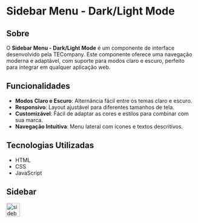 # Sidebar Menu - Dark/Light Mode


## Sobre

O **Sidebar Menu - Dark/Light Mode** é um componente de interface desenvolvido pela TECompany. Este componente oferece uma navegação moderna e adaptável, com suporte para modos claro e escuro, perfeito para integrar em qualquer aplicação web.

## Funcionalidades

- **Modos Claro e Escuro**: Alternância fácil entre os temas claro e escuro.
- **Responsivo**: Layout ajustável para diferentes tamanhos de tela.
- **Customizável**: Fácil de adaptar as cores e estilos para combinar com sua marca.
- **Navegação Intuitiva**: Menu lateral com ícones e textos descritivos.

## Tecnologias Utilizadas

- HTML
- CSS
- JavaScript


## Sidebar
<a href="file:///C:/Users/Jo%C3%A3o%20Oliveira/Desktop/projetos%20git/Sidebar%20Menu%20-%20Dark%20Light%20Mode/index.html" target="_blank" rel="noreferrer"><img src="file:///C:/Users/Jo%C3%A3o%20Oliveira/Desktop/projetos%20git/Sidebar%20Menu%20-%20Dark%20Light%20Mode/index.html" width="36" height="36" alt="sidebar" /></a>


